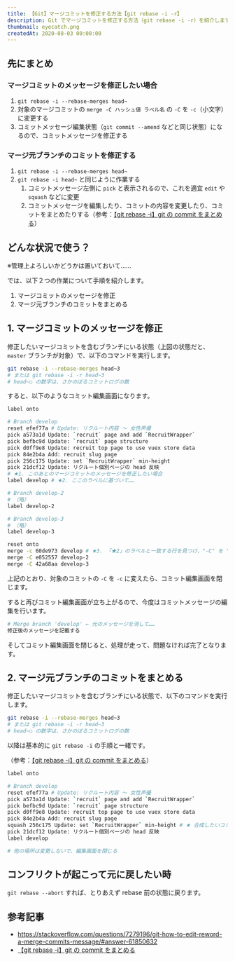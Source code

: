 ```yaml
---
title: 【Git】マージコミットを修正する方法【git rebase -i -r】
description: Git でマージコミットを修正する方法（git rebase -i -r）を紹介します。
thumbnail: eyecatch.png
createdAt: 2020-08-03 00:00:00
---
```


## 先にまとめ

### マージコミットのメッセージを修正したい場合

1. `git rebase -i --rebase-merges head~`
2. 対象のマージコミットの `merge -C ハッシュ値 ラベル名` の `-C` を `-c`（小文字）に変更する
3. コミットメッセージ編集状態（`git commit --amend` などと同じ状態）になるので、コミットメッセージを修正する

### マージ元ブランチのコミットを修正する

1. `git rebase -i --rebase-merges head~`
2. `git rebase -i head~` と同じように作業する
   1. コミットメッセージ左側に `pick` と表示されるので、これを適宜 `edit` や `squash` などに変更
   2. コミットメッセージを編集したり、コミットの内容を変更したり、コミットをまとめたりする（参考：[【git rebase -i】git の commit をまとめる](https://qiita.com/tsuuuuu_san/items/f708a9f7ea8ab8eb6945)）

## どんな状況で使う？

※管理上よろしいかどうかは置いておいて……

<img-in-post src="git-edit-merge-commit-when.png" alt="マージコミットを修正したい場面"></img-in-post>

では、以下２つの作業について手順を紹介します。

1. マージコミットのメッセージを修正
2. マージ元ブランチのコミットをまとめる

## 1. マージコミットのメッセージを修正

修正したいマージコミットを含むブランチにいる状態（上図の状態だと、`master` ブランチが対象）で、以下のコマンドを実行します。

```bash
git rebase -i --rebase-merges head~3
# または git rebase -i -r head~3
# head~○ の数字は、さかのぼるコミットログの数
```

すると、以下のようなコミット編集画面になります。

```bash
label onto

# Branch develop
reset efef77a # Update: リクルート内容 ～ 女性声優
pick a573a1d Update: `recruit` page and add `RecruitWrapper`
pick befbc9d Update: `recruit` page structure
pick d0ff9e8 Update: recruit top page to use vuex store data
pick 84e2b4a Add: recruit slug page
pick 256c175 Update: set `RecruitWrapper` min-height
pick 21dcf12 Update: リクルート個別ページの head 反映
# ★1. このあとのマージコミットのメッセージを修正したい場合
label develop # ★2. ここのラベルに基づいて……

# Branch develop-2
# （略）
label develop-2

# Branch develop-3
# （略）
label develop-3

reset onto
merge -c 60de973 develop # ★3. 「★2」のラベルと一致する行を見つけ、"-C" を "-c"（小文字）に変更する
merge -C e052557 develop-2
merge -C 42a68aa develop-3
```

上記のとおり、対象のコミットの `-C` を `-c` に変えたら、コミット編集画面を閉じます。

すると再びコミット編集画面が立ち上がるので、今度はコミットメッセージの編集を行います。

```bash
# Merge branch 'develop' ← 元のメッセージを消して……
修正後のメッセージを記載する
```

そしてコミット編集画面を閉じると、処理が走って、問題なければ完了となります。

## 2. マージ元ブランチのコミットをまとめる

修正したいマージコミットを含むブランチにいる状態で、以下のコマンドを実行します。

```bash
git rebase -i --rebase-merges head~3
# または git rebase -i -r head~3
# head~○ の数字は、さかのぼるコミットログの数
```

以降は基本的に `git rebase -i` の手順と一緒です。

（参考：[【git rebase -i】git の commit をまとめる](https://qiita.com/tsuuuuu_san/items/f708a9f7ea8ab8eb6945)）

```bash
label onto

# Branch develop
reset efef77a # Update: リクルート内容 ～ 女性声優
pick a573a1d Update: `recruit` page and add `RecruitWrapper`
pick befbc9d Update: `recruit` page structure
pick d0ff9e8 Update: recruit top page to use vuex store data
pick 84e2b4a Add: recruit slug page
squash 256c175 Update: set `RecruitWrapper` min-height # ★ 合成したいコミットを `squash` に設定
pick 21dcf12 Update: リクルート個別ページの head 反映
label develop

# 他の場所は変更しないで、編集画面を閉じる
```

## コンフリクトが起こって元に戻したい時

`git rebase --abort` すれば、とりあえず rebase 前の状態に戻ります。

## 参考記事

- https://stackoverflow.com/questions/7279196/git-how-to-edit-reword-a-merge-commits-message/#answer-61850632
- [【git rebase -i】git の commit をまとめる](https://qiita.com/tsuuuuu_san/items/f708a9f7ea8ab8eb6945)
